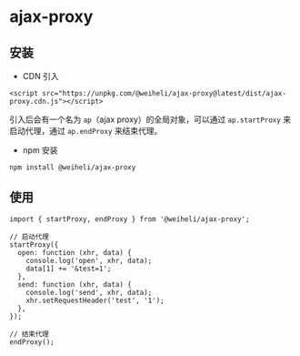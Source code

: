 # ajax-proxy

## 安装

- CDN 引入

```
<script src="https://unpkg.com/@weiheli/ajax-proxy@latest/dist/ajax-proxy.cdn.js"></script>
```

引入后会有一个名为 `ap`（ajax proxy）的全局对象，可以通过 `ap.startProxy` 来启动代理，通过 `ap.endProxy` 来结束代理。

- npm 安装

```
npm install @weiheli/ajax-proxy
```

## 使用

```
import { startProxy, endProxy } from '@weiheli/ajax-proxy';

// 启动代理
startProxy({
  open: function (xhr, data) {
    console.log('open', xhr, data);
    data[1] += '&test=1';
  },
  send: function (xhr, data) {
    console.log('send', xhr, data);
    xhr.setRequestHeader('test', '1');
  },
});

// 结束代理
endProxy();
```
